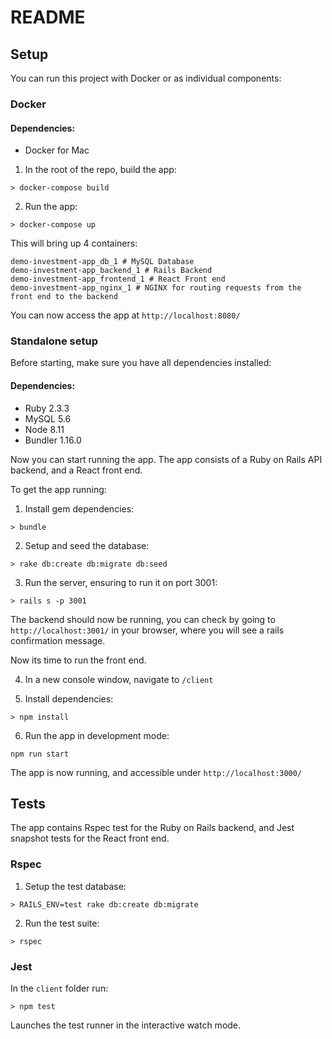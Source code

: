 # README

## Setup

You can run this project with Docker or as individual components:

### Docker

#### Dependencies:
- Docker for Mac

1. In the root of the repo, build the app:
```
> docker-compose build
```

2. Run the app:
```
> docker-compose up
```

This will bring up 4 containers:
```
demo-investment-app_db_1 # MySQL Database
demo-investment-app_backend_1 # Rails Backend
demo-investment-app_frontend_1 # React Front end
demo-investment-app_nginx_1 # NGINX for routing requests from the front end to the backend
```

You can now access the app at `http://localhost:8080/`

### Standalone setup

Before starting, make sure you have all dependencies installed:

#### Dependencies:
- Ruby 2.3.3
- MySQL 5.6
- Node 8.11
- Bundler 1.16.0

Now you can start running the app. The app consists of a Ruby on Rails API backend, and a React front end.

To get the app running:

1. Install gem dependencies:
```
> bundle
```

2. Setup and seed the database:
```
> rake db:create db:migrate db:seed
```

3. Run the server, ensuring to run it on port 3001:
```
> rails s -p 3001
```

The backend should now be running, you can check by going to `http://localhost:3001/` in your browser, where you will see a rails confirmation message.

Now its time to run the front end.

4. In a new console window, navigate to `/client`

5. Install dependencies:
```
> npm install
```

6. Run the app in development mode:
```
npm run start
```

The app is now running, and accessible under `http://localhost:3000/`

## Tests

The app contains Rspec test for the Ruby on Rails backend, and Jest snapshot tests for the React front end.

### Rspec

1. Setup the test database:
```
> RAILS_ENV=test rake db:create db:migrate
```

2. Run the test suite:
```
> rspec
```

### Jest

In the `client` folder run:
```
> npm test
```
Launches the test runner in the interactive watch mode.
